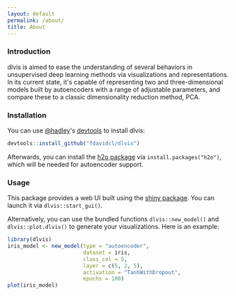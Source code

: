 ```yaml
---
layout: default
permalink: /about/
title: About
---
```


### Introduction

dlvis is aimed to ease the understanding of several behaviors in unsupervised deep learning methods via visualizations and representations. In its current state, it's capable of representing two and three-dimensional models built by autoencoders with a range of adjustable parameters, and compare these to a classic dimensionality reduction method, PCA.

### Installation

You can use [@hadley](https://github.com/hadley)'s [devtools](https://cran.r-project.org/web/packages/devtools/index.html) to install dlvis:

~~~r
devtools::install_github("fdavidcl/dlvis")
~~~

Afterwards, you can install the [h2o package](https://cran.r-project.org/web/packages/h2o/index.html) via `install.packages("h2o")`, which will be needed for autoencoder support.

### Usage

This package provides a web UI built using the [shiny package](https://cran.r-project.org/web/packages/shiny/). You can launch it via `dlvis::start_gui()`.

Alternatively, you can use the bundled functions `dlvis::new_model()` and `dlvis::plot.dlvis()` to generate your visualizations. Here is an example:

~~~r
library(dlvis)
iris_model <- new_model(type = "autoencoder",
                        dataset = iris,
                        class_col = 5,
                        layer = c(5, 2, 5),
                        activation = "TanhWithDropout",
                        epochs = 100)
plot(iris_model)
~~~
